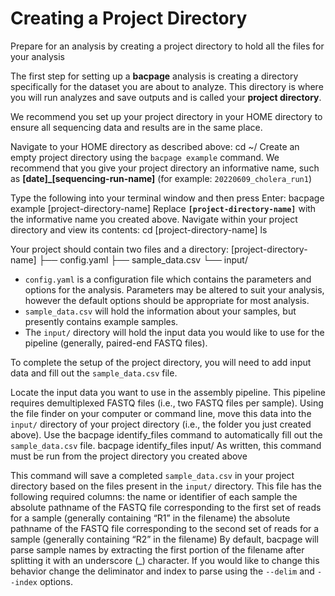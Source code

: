 # Creating a Project Directory
<card-summary >
    Prepare for an analysis by creating a project directory to hold all the files for your analysis
</card-summary>

The first step for setting up a **bacpage** analysis is creating a directory specifically for the dataset you are about 
to analyze.
This directory is where you will run analyzes and save outputs and is called your **project directory**.

<include from="Genome-Assembly-on-the-Command-Line.md" element-id="intro-table"/>

We recommend you set up your project directory in your <tooltip term="HOME">HOME directory</tooltip> to ensure all 
sequencing data and results are in the same place.

<procedure type="steps" title="Creating a project directory from a template">
    <step>
        Navigate to your HOME directory as described above:
        <code-block lang="bash" >cd ~/</code-block>
    </step>
    <step>
        Create an empty project directory using the <code>bacpage example</code> command. 
        We recommend that you give your project directory an informative name, such as <b>[date]_[sequencing-run-name]</b>
        (for example: <code>20220609_cholera_run1</code>)
        <p/>Type the following into your terminal window and then press <shortcut>Enter</shortcut>:
        <code-block>bacpage example [project-directory-name]</code-block>
        <note>Replace <code><b>[project-directory-name]</b></code> with the informative name you created above.</note>
    </step>
    <step>
        Navigate within your project directory and view its contents:
        <code-block lang="bash">
            cd [project-directory-name]
            ls
        </code-block>
    </step>
</procedure>

Your project should contain two files and a directory:
<code-block>
[project-directory-name]
├── config.yaml
├── sample_data.csv
└── input/
</code-block>

* <code>config.yaml</code> is a configuration file which contains the parameters and options for the analysis. 
Parameters may be altered to suit your analysis, however the default options should be appropriate for most analysis.
* <code>sample_data.csv</code> will hold the information about your samples, but presently contains example samples.
* The <code>input/</code> directory will hold the input data you would like to use for the pipeline 
(generally, paired-end FASTQ files).

To complete the setup of the project directory, you will need to add input data and fill out the <code>sample_data.csv</code>
file.

<procedure type="steps" title="Adding input data">
    <step>
        Locate the input data you want to use in the assembly pipeline. 
        This pipeline requires demultiplexed FASTQ files (i.e., two FASTQ files per sample). 
    </step>    
    <step>
        Using the file finder on your computer or command line, move this data into the <code>input/</code> directory of
        your project directory (i.e., the folder you just created above).
    </step>
    <step>
        Use the bacpage identify_files command to automatically fill out the <code>sample_data.csv</code> file.
        <code-block lang="bash" >
        bacpage identify_files input/
        </code-block>
        <note>As written, this command must be run from the project directory you created above</note>
    </step>
</procedure>

This command will save a completed <code>sample_data.csv</code> in your project directory based on the files present in the <code>input/</code> directory.
This file has the following required columns:
<deflist type="narrow">
    <def title="sample">the name or identifier of each sample</def>
    <def title="read1">the absolute pathname of the FASTQ file corresponding to the first set of reads for a sample (generally containing “R1” in the filename)</def>
    <def title="read2">the absolute pathname of the FASTQ file corresponding to the second set of reads for a sample (generally containing “R2” in the filename)</def>
</deflist>
<tip>
    By default, bacpage will parse sample names by extracting the first portion of the filename after splitting it with an underscore 
    (<shortcut>_</shortcut>) character. 
    If you would like to change this behavior change the deliminator and index to parse using the <code>--delim</code> and 
    <code>--index</code> options.
</tip>
